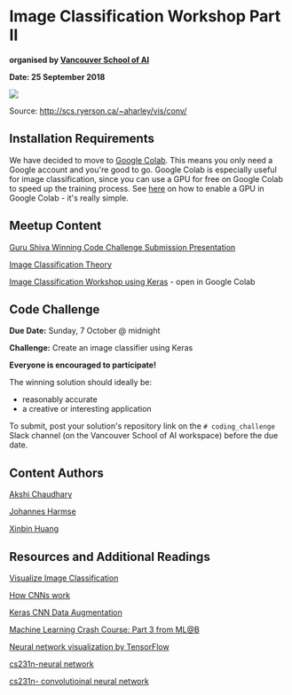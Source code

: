 # Image Classification Workshop Part II

**organised by [Vancouver School of AI](https://www.facebook.com/groups/991378534367193/)**

**Date: 25 September 2018**

![](additional/img/mnist.png)

Source: http://scs.ryerson.ca/~aharley/vis/conv/

## Installation Requirements

We have decided to move to [Google Colab](https://colab.research.google.com/notebooks/welcome.ipynb#recent=true). This means you only need a Google account and you're good to go. Google Colab is especially useful for image classification, since you can use a GPU for free on Google Colab to speed up the training process. See [here](https://www.kdnuggets.com/2018/02/google-colab-free-gpu-tutorial-tensorflow-keras-pytorch.html) on how to enable a GPU in Google Colab - it's really simple.

## Meetup Content

[Guru Shiva Winning Code Challenge Submission Presentation](https://prezi.com/view/F7UNomtK3QU3Zbzh8nVH/)

[Image Classification Theory](https://github.com/SchoolofAI-Vancouver/learn_image_classification_2/blob/master/src/workshop-slides.ipynb)

[Image Classification Workshop using Keras](https://github.com/SchoolofAI-Vancouver/learn_image_classification_2/blob/master/keras_colab_demo/Image_Classification_II_Demo.ipynb) - open in Google Colab

## Code Challenge

**Due Date:** Sunday, 7 October @ midnight

**Challenge:** Create an image classifier using Keras

**Everyone is encouraged to participate!**

The winning solution should ideally be:

* reasonably accurate
* a creative or interesting application

To submit, post your solution's repository link on the `# coding_challenge` Slack channel (on the Vancouver School of AI workspace) before the due date.

## Content Authors

[Akshi Chaudhary](https://github.com/akshi8)

[Johannes Harmse](https://github.com/johannesharmse)

[Xinbin Huang](https://github.com/xinbinhuang)

## Resources and Additional Readings

[Visualize Image Classification](http://scs.ryerson.ca/~aharley/vis/conv/)

[How CNNs work](http://cs231n.github.io/convolutional-networks/)

[Keras CNN Data Augmentation](https://blog.keras.io/building-powerful-image-classification-models-using-very-little-data.html)

[Machine Learning Crash Course: Part 3 from ML@B](https://ml.berkeley.edu/blog/2017/02/04/tutorial-3/)

[Neural network visualization by TensorFlow](http://playground.tensorflow.org/#activation=relu&batchSize=10&dataset=circle&regDataset=reg-plane&learningRate=0.03&regularizationRate=0&noise=0&networkShape=4,5,2&seed=0.16034&showTestData=false&discretize=false&percTrainData=50&x=true&y=true&xTimesY=false&xSquared=false&ySquared=false&cosX=false&sinX=false&cosY=false&sinY=false&collectStats=false&problem=classification&initZero=false&hideText=false)

[cs231n-neural network](http://cs231n.github.io/neural-networks-1/)

[cs231n- convolutioinal neural network](http://cs231n.github.io/convolutional-networks/#fc)
